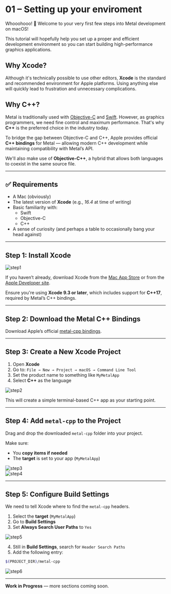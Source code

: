 # 01 – Setting up your enviroment

Whooohooo! 🥳
Welcome to your very first few steps into Metal development on macOS!
 
This tutorial will hopefully help you set up a proper and efficient development environment so you can start building high-performance graphics applications.

## Why Xcode?

Although it's technically possible to use other editors, **Xcode** is the standard and recommended environment for Apple platforms. Using anything else will quickly lead to frustration and unnecessary complications.

## Why C++?

Metal is traditionally used with [Objective-C](https://en.wikipedia.org/wiki/Objective-C) and [Swift](https://en.wikipedia.org/wiki/Swift_(programming_language)). However, as graphics programmers, we need fine control and maximum performance. That's why **C++** is the preferred choice in the industry today.

To bridge the gap between Objective-C and C++, Apple provides official **C++ bindings** for Metal — allowing modern C++ development while maintaining compatibility with Metal’s API.

We'll also make use of **Objective-C++**, a hybrid that allows both languages to coexist in the same source file.

---

## ✅ Requirements

- A Mac (obviously)
- The latest version of **Xcode** (e.g., _16.4_ at time of writing)
- Basic familiarity with:
  - Swift
  - Objective-C
  - C++
- A sense of curiosity (and perhaps a table to occasionally bang your head against)

---

## Step 1: Install Xcode

![step1](step1.png)

If you haven’t already, download Xcode from the [Mac App Store](https://apps.apple.com/us/app/xcode/id497799835) or from the [Apple Developer site](https://developer.apple.com/xcode/).

Ensure you're using **Xcode 9.3 or later**, which includes support for **C++17**, required by Metal’s C++ bindings.

---

## Step 2: Download the Metal C++ Bindings

Download Apple’s official [metal-cpp bindings](https://developer.apple.com/metal/cpp/).

---

## Step 3: Create a New Xcode Project

1. Open **Xcode**
2. Go to: `File → New → Project → macOS → Command Line Tool`
3. Set the product name to something like `MyMetalApp`
4. Select **C++** as the language

![step2](step2.png)

This will create a simple terminal-based C++ app as your starting point.

---

## Step 4: Add `metal-cpp` to the Project

Drag and drop the downloaded `metal-cpp` folder into your project.

Make sure:
- You **copy items if needed**
- The **target** is set to your app (`MyMetalApp`)

![step3](step4.png)  
![step4](step3.png)

---

## Step 5: Configure Build Settings

We need to tell Xcode where to find the `metal-cpp` headers.

1. Select the **target** (`MyMetalApp`)
2. Go to **Build Settings**
3. Set **Always Search User Paths** to `Yes`

![step5](step5.png)

4. Still in **Build Settings**, search for `Header Search Paths`
5. Add the following entry:
```bash
$(PROJECT_DIR)/metal-cpp
```

![step6](step6.png)

---

**Work in Progress** — more sections coming soon.

